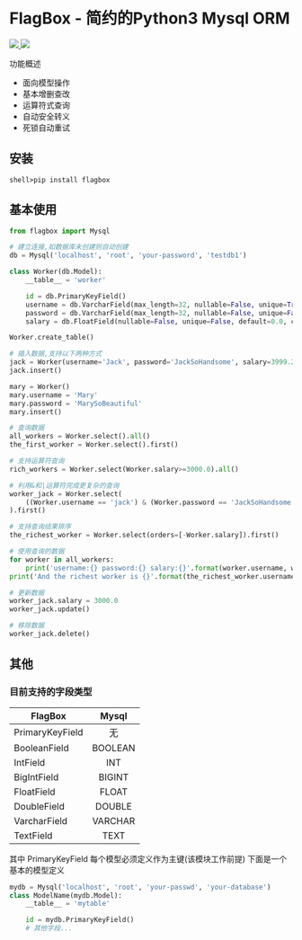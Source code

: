 # FlagBox - 简约的Python3 Mysql ORM

<a href="https://github.com/lwaix/flagbox">
  <img src="https://img.shields.io/badge/python-3.5-red.svg">
</a>

<a href="https://github.com/lwaix/flagbox/blob/master/LICENSE">
  <img src="https://img.shields.io/badge/license-MIT-green.svg">
</a>

功能概述

- 面向模型操作
- 基本增删查改
- 运算符式查询
- 自动安全转义
- 死锁自动重试

## 安装

```
shell>pip install flagbox
```

## 基本使用

```python
from flagbox import Mysql

# 建立连接,如数据库未创建则自动创建
db = Mysql('localhost', 'root', 'your-password', 'testdb1')

class Worker(db.Model):
    __table__ = 'worker'

    id = db.PrimaryKeyField()
    username = db.VarcharField(max_length=32, nullable=False, unique=True, default=None, comment="工人的用户名")
    password = db.VarcharField(max_length=32, nullable=False, unique=False, default=None, comment="工人的密码")
    salary = db.FloatField(nullable=False, unique=False, default=0.0, comment="工人的月薪")

Worker.create_table()

# 插入数据,支持以下两种方式
jack = Worker(username='Jack', password='JackSoHandsome', salary=3999.2)
jack.insert()

mary = Worker()
mary.username = 'Mary'
mary.password = 'MarySoBeautiful'
mary.insert()

# 查询数据
all_workers = Worker.select().all()
the_first_worker = Worker.select().first()

# 支持运算符查询
rich_workers = Worker.select(Worker.salary>=3000.0).all()

# 利用&和|运算符完成更复杂的查询
worker_jack = Worker.select(
	((Worker.username == 'jack') & (Worker.password == 'JackSoHandsome')) | (Worker.salary=='3999.2')
).first()

# 支持查询结果排序
the_richest_worker = Worker.select(orders=[-Worker.salary]).first()

# 使用查询的数据
for worker in all_workers:
	print('username:{} password:{} salary:{}'.format(worker.username, worker.password, worker.salary))
print('And the richest worker is {}'.format(the_richest_worker.username))

# 更新数据
worker_jack.salary = 3000.0
worker_jack.update()

# 移除数据
worker_jack.delete()
```

## 其他

### 目前支持的字段类型

FlagBox|Mysql
--|:--:
PrimaryKeyField|无
BooleanField|BOOLEAN
IntField|INT
BigIntField|BIGINT
FloatField|FLOAT
DoubleField|DOUBLE
VarcharField|VARCHAR
TextField|TEXT

其中 PrimaryKeyField 每个模型必须定义作为主键(该模块工作前提)
下面是一个基本的模型定义

```python
mydb = Mysql('localhost', 'root', 'your-passwd', 'your-database')
class ModelName(mydb.Model):
    __table__ = 'mytable'

    id = mydb.PrimaryKeyField()
    # 其他字段...
```